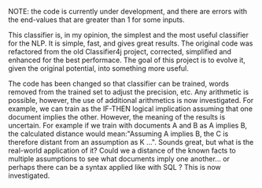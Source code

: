 NOTE: the code is currently under development, and there are errors with the end-values that are greater than 1 for some inputs.

This classifier is, in my opinion, the simplest and the most useful classifier for the NLP. 
It is simple, fast, and gives great results.
The original code was refactored from the old Classifier4j project, corrected, simplified and enhanced for the best performace.
The goal of this project is to evolve it, given the original potential, into something more useful.

The code has been changed so that classifier can be trained, words removed from the trained set to adjust the precision, etc. Any arithmetic is possible, however, the use of additional arithmetics is now investigated. For example, we can train as the IF-THEN logical implication assuming that one document implies the other. However, the meaning of the results is uncertain. For example if we train with documents A and B as A implies B, the calculated distance would mean:"Assuming A implies B, the C is therefore distant from an assumption as K ...". Sounds great, but what is the real-world application of it? Could we a distance of the known facts to multiple assumptions to see what documents imply one another... or perhaps there can be a syntax applied like with SQL ?  This is now investigated.


